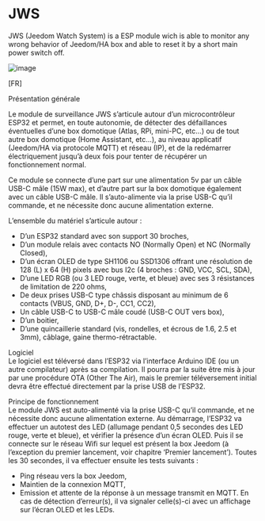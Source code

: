 # JWS
JWS (Jeedom Watch System) is a ESP module wich is able to monitor any wrong behavior of Jeedom/HA box and able to reset it by a short main power switch off. 

![image](https://github.com/user-attachments/assets/9ce92a17-9502-4d74-9f6a-3c34c440ea9e)

[FR]


Présentation générale <br/>

Le module de surveillance JWS s’articule autour d’un microcontrôleur ESP32 et permet, en toute autonomie, de détecter des défaillances éventuelles d’une box domotique (Atlas, RPi, mini-PC, etc…) ou de tout autre box domotique (Home Assistant, etc…), au niveau applicatif (Jeedom/HA via protocole MQTT) et réseau (IP), et de la redémarrer électriquement jusqu’à deux fois pour tenter de récupérer un fonctionnement normal.

Ce module se connecte d’une part sur une alimentation 5v par un câble USB-C mâle (15W max), et d’autre part sur la box domotique également avec un câble USB-C mâle. Il s’auto-alimente via la prise USB-C qu’il commande, et ne nécessite donc aucune alimentation externe.  

L’ensemble du matériel s’articule autour :
-	D’un ESP32 standard avec son support 30 broches, 
-	D’un module relais avec contacts NO (Normally Open) et NC (Normally Closed), 
-	D’un écran OLED de type SH1106 ou SSD1306 offrant une résolution de 128 (L) x 64 (H) pixels avec bus I2c (4 broches : GND, VCC, SCL, SDA), 
-	D’une LED RGB (ou 3 LED rouge, verte, et bleue) avec ses 3 résistances de limitation de 220 ohms,
-	De deux prises USB-C type châssis disposant au minimum de 6 contacts (VBUS, GND, D+, D-, CC1, CC2),
-	Un câble USB-C to USB-C mâle coudé (USB-C OUT vers box),
-	D’un boitier,
-	D’une quincaillerie standard (vis, rondelles, et écrous de 1.6, 2.5 et 3mm), câblage, gaine thermo-rétractable.

Logiciel<br/>
Le logiciel est téléversé dans l’ESP32 via l’interface Arduino IDE (ou un autre compilateur) après sa compilation. 
Il pourra par la suite être mis à jour par une procédure OTA (Other The Air), mais le premier téléversement initial devra être effectué directement par la prise USB de l’ESP32.

Principe de fonctionnement<br/>
Le module JWS est auto-alimenté via la prise USB-C qu’il commande, et ne nécessite donc aucune alimentation externe. 
Au démarrage, l’ESP32 va effectuer un autotest des LED (allumage pendant 0,5 secondes des LED rouge, verte et bleue), et vérifier la présence d’un écran OLED. 
Puis il se connecte sur le réseau Wifi sur lequel est présent la box Jeedom (à l’exception du premier lancement, voir chapitre ‘Premier lancement’). 
Toutes les 30 secondes, il va effectuer ensuite les tests suivants :  
-	Ping réseau vers la box Jeedom,
-	Maintien de la connexion MQTT,
-	Emission et attente de la réponse à un message transmit en MQTT.
En cas de détection d’erreur(s), il va signaler celle(s)-ci avec un affichage sur l’écran OLED et les LEDs. 


